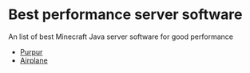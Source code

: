 # Best performance server software
An list of best Minecraft Java server software for good performance
- [Purpur](https://github.com/pl3xgaming/Purpur)
- [Airplane](https://airplane.gg/)
